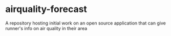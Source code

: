 # airquality-forecast
A repository hosting initial work on an open source application that can give runner's info on air quality in their area 
